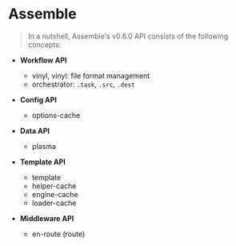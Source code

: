 # Assemble

> In a nutshell, Assemble's v0.6.0 API consists of the following concepts:


- **Workflow API**

  + vinyl, vinyl: file format management
  + orchestrator: `.task`, `.src`, `.dest`

- **Config API**

  + options-cache


- **Data API**

  + plasma


- **Template API**

  + template
  + helper-cache
  + engine-cache
  + loader-cache

- **Middleware API**

  + en-route (route)

